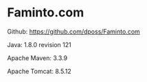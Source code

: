# Faminto.com
Github: https://github.com/dposs/Faminto.com 

Java: 1.8.0 revision 121

Apache Maven: 3.3.9

Apache Tomcat: 8.5.12
